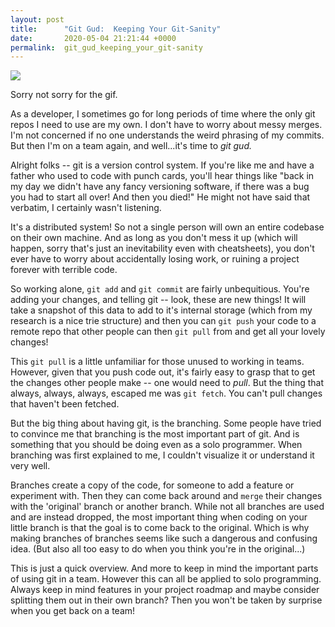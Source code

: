 ```yaml
---
layout: post
title:      "Git Gud:  Keeping Your Git-Sanity"
date:       2020-05-04 21:21:44 +0000
permalink:  git_gud_keeping_your_git-sanity
---
```



![](https://i.kym-cdn.com/photos/images/original/000/693/282/c81.gif)

Sorry not sorry for the gif. 

As a developer, I sometimes go for long periods of time where the only git repos I need to use are my own. I don't have to worry about messy merges. I'm not concerned if no one understands the weird phrasing of my commits. But then I'm on a team again, and well...it's time to *git gud.* 

Alright folks -- git is a version control system. If you're like me and have a father who used to code with punch cards, you'll hear things like "back in my day we didn't have any fancy versioning software, if there was a bug you had to start all over! And then you died!" He might not have said that verbatim, I certainly wasn't listening. 

It's a distributed system! So not a single person will own an entire codebase on their own machine. And as long as you don't mess it up (which will happen, sorry that's just an inevitability even with cheatsheets), you don't ever have to worry about accidentally losing work, or ruining a project forever with terrible code. 

So working alone, `git add` and `git commit` are fairly unbequitious. You're adding your changes, and telling git -- look, these are new things! It will take a snapshot of this data to add to it's internal storage (which from my research is a nice trie structure) and then you can `git push` your code to a remote repo that other people can then `git pull` from and get all your lovely changes! 

This `git pull` is a little unfamiliar for those unused to working in teams. However, given that you push code out, it's fairly easy to grasp that to get the changes other people make -- one would need to *pull*. But the thing that always, always, always, escaped me was `git fetch`. You can't pull changes that haven't been fetched. 

But the big thing about having git, is the branching. Some people have tried to convince me that branching is the most important part of git. And is something that you should be doing even as a solo programmer. When branching was first explained to me, I couldn't visualize it or understand it very well. 

Branches create a copy of the code, for someone to add a feature or experiment with. Then they can come back around and `merge` their changes with the 'original' branch or another branch. While not all branches are used and are instead dropped, the most important thing when coding on your little branch is that the goal is to come back to the original. Which is why making branches of branches seems like such a dangerous and confusing idea. (But also all too easy to do when you think you're in the original...) 

This is just a quick overview. And more to keep in mind the important parts of using git in a team. However this can all be applied to solo programming. Always keep in mind features in your project roadmap and maybe consider splitting them out in their own branch? Then you won't be taken by surprise when you get back on a team! 
